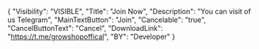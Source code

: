 {
  "Visibility": "VISIBLE",
  "Title": "Join Now",
  "Description": "You can visit of us Telegram",
  "MainTextButton": "Join",
  "Cancelable": "true",
  "CancelButtonText": "Cancel",
  "DownloadLink": "https://t.me/growshopoffical",
  "BY": "Developer"
}

